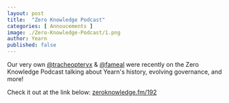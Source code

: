 ```yaml
---
layout: post
title:  "Zero Knowledge Podcast"
categories: [ Annoucements ]
image: ./Zero-Knowledge-Podcast/1.png
author: Yearn
published: false
---
```


Our very own [@tracheopteryx](https://twitter.com/tracheopteryx) & [@fameal](https://twitter.com/fameal) were recently on the Zero Knowledge Podcast talking about Yearn's history, evolving governance, and more!

Check it out at the link below:
[zeroknowledge.fm/192](https://www.zeroknowledge.fm/192)
